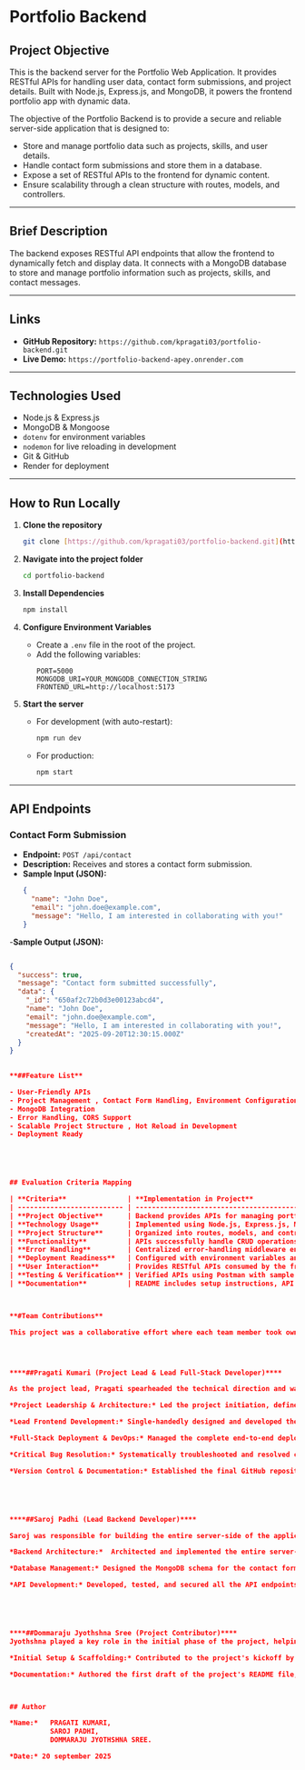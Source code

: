 # Portfolio Backend

## Project Objective
This is the backend server for the Portfolio Web Application. It provides RESTful APIs for handling user data, contact form submissions, and project details. Built with Node.js, Express.js, and MongoDB, it powers the frontend portfolio app with dynamic data.

The objective of the Portfolio Backend is to provide a secure and reliable server-side application that is designed to:

- Store and manage portfolio data such as projects, skills, and user details.
- Handle contact form submissions and store them in a database.
- Expose a set of RESTful APIs to the frontend for dynamic content.
- Ensure scalability through a clean structure with routes, models, and controllers.

---

## Brief Description
The backend exposes RESTful API endpoints that allow the frontend to dynamically fetch and display data. It connects with a MongoDB database to store and manage portfolio information such as projects, skills, and contact messages.

---

## Links
- **GitHub Repository:** `https://github.com/kpragati03/portfolio-backend.git`
- **Live Demo:** `https://portfolio-backend-apey.onrender.com`

---

## Technologies Used
- Node.js & Express.js
- MongoDB & Mongoose
- `dotenv` for environment variables
- `nodemon` for live reloading in development
- Git & GitHub
- Render for deployment

---

## How to Run Locally

1.  **Clone the repository**
    ```bash
    git clone [https://github.com/kpragati03/portfolio-backend.git](https://github.com/kpragati03/portfolio-backend.git)
    ```

2.  **Navigate into the project folder**
    ```bash
    cd portfolio-backend
    ```

3.  **Install Dependencies**
    ```bash
    npm install
    ```

4.  **Configure Environment Variables**
    - Create a `.env` file in the root of the project.
    - Add the following variables:
      ```env
      PORT=5000
      MONGODB_URI=YOUR_MONGODB_CONNECTION_STRING
      FRONTEND_URL=http://localhost:5173
      ```

5.  **Start the server**
    - For development (with auto-restart):
      ```bash
      npm run dev
      ```
    - For production:
      ```bash
      npm start
      ```

---

## API Endpoints

### Contact Form Submission
- **Endpoint:** `POST /api/contact`
- **Description:** Receives and stores a contact form submission.
- **Sample Input (JSON):**
  ```json
  {
    "name": "John Doe",
    "email": "john.doe@example.com",
    "message": "Hello, I am interested in collaborating with you!"
  }


-**Sample Output (JSON):** 

```JSON

{
  "success": true,
  "message": "Contact form submitted successfully",
  "data": {
    "_id": "650af2c72b0d3e00123abcd4",
    "name": "John Doe",
    "email": "john.doe@example.com",
    "message": "Hello, I am interested in collaborating with you!",
    "createdAt": "2025-09-20T12:30:15.000Z"
  }
}
  

**##Feature List**

- User-Friendly APIs
- Project Management , Contact Form Handling, Environment Configuration 
- MongoDB Integration 
- Error Handling, CORS Support
- Scalable Project Structure , Hot Reload in Development 
- Deployment Ready





## Evaluation Criteria Mapping

| **Criteria**               | **Implementation in Project**                                                                  |
| -------------------------- | ---------------------------------------------------------------------------------------------- |
| **Project Objective**      | Backend provides APIs for managing portfolio data and handling contact form submissions.       |
| **Technology Usage**       | Implemented using Node.js, Express.js, MongoDB, and Mongoose for scalable backend development. |
| **Project Structure**      | Organized into routes, models, and controllers for maintainability and scalability.            |
| **Functionality**          | APIs successfully handle CRUD operations for projects and contact messages.                    |
| **Error Handling**         | Centralized error-handling middleware ensures clean and consistent API responses.              |
| **Deployment Readiness**   | Configured with environment variables and tested on cloud platforms like Render/Heroku.        |
| **User Interaction**       | Provides RESTful APIs consumed by the frontend for dynamic content updates.                    |
| **Testing & Verification** | Verified APIs using Postman with sample input/output requests and responses.                   |
| **Documentation**          | README includes setup instructions, API usage, screenshots, and project explanation.           |



**#Team Contributions**

This project was a collaborative effort where each team member took ownership of key areas of the development lifecycle, from conception to deployment. The main responsibilities were distributed as follows:




****##Pragati Kumari (Project Lead & Lead Full-Stack Developer)****

As the project lead, Pragati spearheaded the technical direction and was responsible for the entire frontend development and the successful deployment of the full-stack application.

*Project Leadership & Architecture:* Led the project initiation, defined the technical architecture, and selected the MERN stack technologies.

*Lead Frontend Development:* Single-handedly designed and developed the entire frontend application using React. This included creating all components, implementing the UI/UX, styling, and adding light/dark mode theme functionalities.

*Full-Stack Deployment & DevOps:* Managed the complete end-to-end deployment pipeline, deploying the frontend to Vercel and the backend to Render.

*Critical Bug Resolution:* Systematically troubleshooted and resolved complex integration issues, including Cross-Origin Resource Sharing (CORS) policies, case-sensitivity bugs, and server-side deployment errors.

*Version Control & Documentation:* Established the final GitHub repositories and authored the comprehensive technical documentation, including setup guides, deployment links, and documenting project challenges.





****##Saroj Padhi (Lead Backend Developer)****

Saroj was responsible for building the entire server-side of the application, ensuring a robust and scalable backend to support the frontend's features.

*Backend Architecture:*  Architected and implemented the entire server-side application using Node.js and Express.js.

*Database Management:* Designed the MongoDB schema for the contact form and managed the complete database integration and connectivity.

*API Development:* Developed, tested, and secured all the API endpoints required for the frontend to interact with the database.





****##Dommaraju Jyothshna Sree (Project Contributor)****
Jyothshna played a key role in the initial phase of the project, helping to set up the foundational elements.

*Initial Setup & Scaffolding:* Contributed to the project's kickoff by creating the initial GitHub repository.

*Documentation:* Authored the first draft of the project's README file, which laid the groundwork for the final documentation.



## Author

*Name:*   PRAGATI KUMARI,
          SAROJ PADHI,
          DOMMARAJU JYOTHSHNA SREE.

*Date:* 20 september 2025



